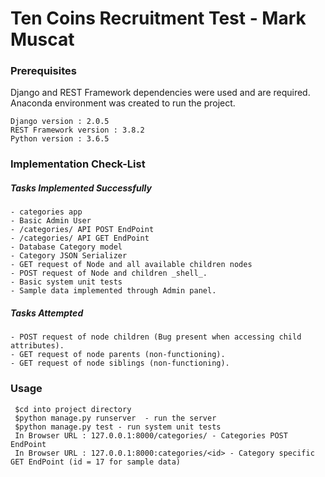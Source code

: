 # Ten Coins Recruitment Test - Mark Muscat

### Prerequisites

Django and REST Framework dependencies were used and are required. Anaconda environment was created to run the project. 

```
Django version : 2.0.5
REST Framework version : 3.8.2
Python version : 3.6.5
```

### Implementation Check-List

##### Tasks Implemented Successfully

```
- categories app
- Basic Admin User
- /categories/ API POST EndPoint
- /categories/ API GET EndPoint
- Database Category model
- Category JSON Serializer
- GET request of Node and all available children nodes
- POST request of Node and children _shell_.
- Basic system unit tests
- Sample data implemented through Admin panel.

```

##### Tasks Attempted

```
- POST request of node children (Bug present when accessing child attributes).
- GET request of node parents (non-functioning).
- GET request of node siblings (non-functioning).
```

### Usage

```
 $cd into project directory
 $python manage.py runserver  - run the server
 $python manage.py test - run system unit tests
 In Browser URL : 127.0.0.1:8000/categories/ - Categories POST EndPoint
 In Browser URL : 127.0.0.1:8000:categories/<id> - Category specific GET EndPoint (id = 17 for sample data)
```